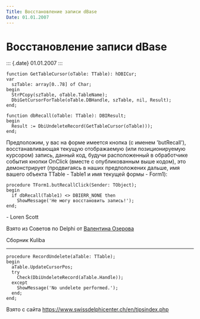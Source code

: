 ```yaml
---
Title: Восстановление записи dBase
Date: 01.01.2007
---
```



Восстановление записи dBase
===========================

::: {.date}
01.01.2007
:::

    function GetTableCursor(oTable: TTable): hDBICur;
    var
      szTable: array[0..78] of Char;
    begin
      StrPCopy(szTable, oTable.TableName);
      DbiGetCursorForTable(oTable.DBHandle, szTable, nil, Result);
    end;
     
    function dbRecall(oTable: TTable): DBIResult;
    begin
      Result := DbiUndeleteRecord(GetTableCursor(oTable)));
    end;

Предположим, у вас на форме имеется кнопка (с именем \'butRecall\'),
восстанавливающая текущую отображаемую (или позиционируемую курсором)
запись, данный код, будучи расположенный в обработчике события кнопки
OnClick (вместе с опубликованным выше кодом), это демонстрирует
(продвигаясь в наших предположених дальше, имя вашего объекта TTable -
Table1 и имя текущей формы - Form1):

    procedure TForm1.butRecallClick(Sender: TObject);
    begin
      if dbRecall(Table1) <> DBIERR_NONE then
        ShowMessage('Не могу восстановить запись!');
    end;

\- Loren Scott

Взято из Советов по Delphi от [Валентина Озерова](mailto:webmaster@webinspector.com)

Сборник Kuliba

------------------------------------------------------------------------

    procedure RecordUndelete(aTable: TTable);
    begin
      aTable.UpdateCursorPos;
      try
        Check(DbiUndeleteRecord(aTable.Handle));
      except
        ShowMessage('No undelete performed.');
      end;
    end;

Взято с сайта <https://www.swissdelphicenter.ch/en/tipsindex.php>
